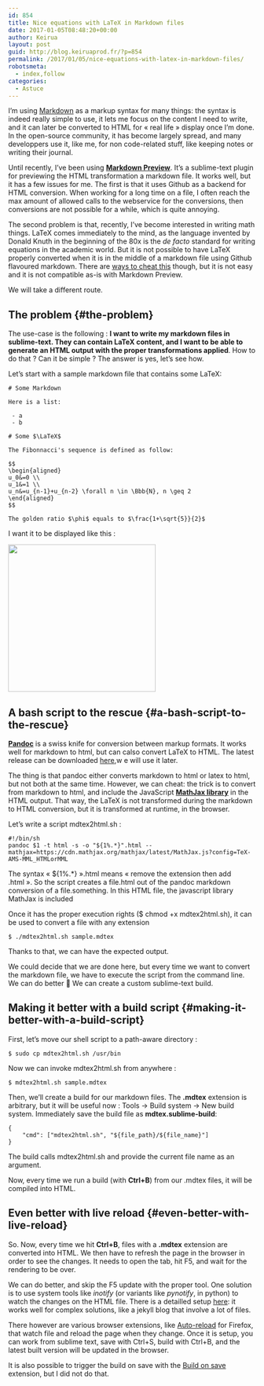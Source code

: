 ```yaml
---
id: 854
title: Nice equations with LaTeX in Markdown files
date: 2017-01-05T08:48:20+00:00
author: Keirua
layout: post
guid: http://blog.keiruaprod.fr/?p=854
permalink: /2017/01/05/nice-equations-with-latex-in-markdown-files/
robotsmeta:
  - index,follow
categories:
  - Astuce
---
```

I&rsquo;m using [Markdown](http://daringfireball.net/projects/markdown/) as a markup syntax for many things: the syntax is indeed really simple to use, it lets me focus on the content I need to write, and it can later be converted to HTML for « real life » display once I&rsquo;m done. In the open-source community, it has become largely spread, and many developpers use it, like me, for non code-related stuff, like keeping notes or writing their journal. <!--more-->

Until recently, I&rsquo;ve been using **[Markdown Preview](https://github.com/revolunet/sublimetext-markdown-previewarticle.md)**. It&rsquo;s a sublime-text plugin for previewing the HTML transformation a markdown file. It works well, but it has a few issues for me. The first is that it uses Github as a backend for HTML conversion. When working for a long time on a file, I often reach the max amount of allowed calls to the webservice for the conversions, then conversions are not possible for a while, which is quite annoying.

The second problem is that, recently, I&rsquo;ve become interested in writing math things. LaTeX comes immediately to the mind, as the language invented by Donald Knuth in the beginning of the 80x is the _de facto_ standard for writing equations in the academic world. But it is not possible to have LaTeX properly converted when it is in the middle of a markdown file using Github flavoured markdown. There are [ways to cheat this](http://stackoverflow.com/questions/35498525/latex-rendering-in-readme-md-on-github) though, but it is not easy and it is not compatible as-is with Markdown Preview.

We will take a different route.

## The problem {#the-problem}

The use-case is the following : **I want to write my markdown files in sublime-text. They can contain LaTeX content, and I want to be able to generate an HTML output with the proper transformations applied**. How to do that ? Can it be simple ? The answer is yes, let&rsquo;s see how.

Let&rsquo;s start with a sample markdown file that contains some LaTeX:

    # Some Markdown
    
    Here is a list:
    
     - a
     - b
    
    # Some $\LaTeX$
    
    The Fibonnacci's sequence is defined as follow:
    
    $$
    \begin{aligned}
    u_0&=0 \\
    u_1&=1 \\
    u_n&=u_{n-1}+u_{n-2} \forall n \in \Bbb{N}, n \geq 2
    \end{aligned}
    $$
    
    The golden ratio $\phi$ equals to $\frac{1+\sqrt{5}}{2}$

I want it to be displayed like this :

[<img class="size-medium wp-image-859 aligncenter" src="http://blog.keiruaprod.fr/wp-content/uploads/2017/01/output-mdtex-300x300.png" alt="" width="300" height="300" srcset="http://blog.keiruaprod.fr/wp-content/uploads/2017/01/output-mdtex-300x300.png 300w, http://blog.keiruaprod.fr/wp-content/uploads/2017/01/output-mdtex-150x150.png 150w, http://blog.keiruaprod.fr/wp-content/uploads/2017/01/output-mdtex.png 401w" sizes="(max-width: 300px) 100vw, 300px" />](http://blog.keiruaprod.fr/wp-content/uploads/2017/01/output-mdtex.png)

## A bash script to the rescue {#a-bash-script-to-the-rescue}

**[Pandoc](http://pandoc.org/)** is a swiss knife for conversion between markup formats. It works well for markdown to html, but can calso convert LaTeX to HTML. The latest release can be downloaded [here](https://github.com/jgm/pandoc/releases/),w e will use it later.

The thing is that pandoc either converts markdown to html or latex to html, but not both at the same time. However, we can cheat: the trick is to convert from markdown to html, and include the JavaScript **[MathJax library](https://www.mathjax.org/)** in the HTML output. That way, the LaTeX is not transformed during the markdown to HTML conversion, but it is transformed at runtime, in the browser.

Let&rsquo;s write a script mdtex2html.sh :

    #!/bin/sh
    pandoc $1 -t html -s -o "${1%.*}".html --mathjax=https://cdn.mathjax.org/mathjax/latest/MathJax.js?config=TeX-AMS-MML_HTMLorMML

The syntax « ${1%.*} ».html means « remove the extension then add .html ». So the script creates a file.html out of the pandoc markdown conversion of a file.something. In this HTML file, the javascript library MathJax is included

Once it has the proper execution rights ($ chmod +x mdtex2html.sh), it can be used to convert a file with any extension

    $ ./mdtex2html.sh sample.mdtex

Thanks to that, we can have the expected output.

We could decide that we are done here, but every time we want to convert the markdown file, we have to execute the script from the command line. We can do better 🙂 We can create a custom sublime-text build.

## Making it better with a build script {#making-it-better-with-a-build-script}

First, let&rsquo;s move our shell script to a path-aware directory :

    $ sudo cp mdtex2html.sh /usr/bin

Now we can invoke mdtex2html.sh from anywhere :

    $ mdtex2html.sh sample.mdtex

Then, we&rsquo;ll create a build for our markdown files. The **.mdtex** extension is arbitrary, but it will be useful now : Tools -> Build system -> New build system. Immediately save the build file as **mdtex.sublime-build**:

    {
        "cmd": ["mdtex2html.sh", "${file_path}/${file_name}"]
    }

The build calls mdtex2html.sh and provide the current file name as an argument.

Now, every time we run a build (with **Ctrl+B**) from our .mdtex files, it will be compiled into HTML.

## Even better with live reload {#even-better-with-live-reload}

So. Now, every time we hit **Ctrl+B**, files with a **.mdtex** extension are converted into HTML. We then have to refresh the page in the browser in order to see the changes. It needs to open the tab, hit F5, and wait for the rendering to be over.

We can do better, and skip the F5 update with the proper tool. One solution is to use system tools like _inotify_ (or variants like _pynotify_, in python) to watch the changes on the HTML file. There is a detailled setup [here](http://sakthipriyan.com/2016/02/15/auto-refresh-chrome-when-files-modified.html): it works well for complex solutions, like a jekyll blog that involve a lot of files.

There however are various browser extensions, like [Auto-reload](https://addons.mozilla.org/fr/firefox/addon/auto-reload/) for Firefox, that watch file and reload the page when they change. Once it is setup, you can work from sublime text, save with Ctrl+S, build with Ctrl+B, and the latest built version will be updated in the browser.

It is also possible to trigger the build on save with the [Build on save](https://github.com/alexnj/SublimeOnSaveBuild) extension, but I did not do that.